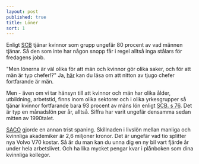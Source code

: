 ```yaml
---
layout: post
published: true
title: Löner
sort: 1
---
```





Enligt [SCB](http://www.scb.se/sv_/Hitta-statistik/Artiklar/Gapet-mellan-kvinnors-och-mans-arbetstid-bestar/) tjänar kvinnor som grupp ungefär 80 procent av vad männen tjänar. Så den som inte har någon snopp får i regel alltså inga stålars för fredagens jobb.

"Men lönerna är väl olika för att män och kvinnor gör olika saker, och för att män är typ chefer!?" Ja, [här](/jamstalldhet/sverige-r-ju-redan-v-rldens-mest-j-mst-llda-land/maktpositioner-i-samh-llet/) kan du läsa om att nitton av tjugo chefer fortfarande är män. 

Men - även om vi tar hänsyn till att kvinnor och män har olika ålder, utbildning, arbetstid, finns inom olika sektorer och i olika yrkesgrupper så tjänar kvinnor fortfarande bara 93 procent av mäns lön enligt [SCB. s 76](http://www.scb.se/Statistik/_Publikationer/LE0201_2013B14_BR_X10BR1401.pdf). Det är typ en månadslön per år, alltså. Siffra har varit ungefär densamma sedan mitten av 1990­talet.  

[SACO](http://www.saco.se/vara-fragor/lon-och-livslon/skillnader-i-livslon-mellan-kvinnor-och-man/) gjorde en annan trist spaning. Skillnaden i livslön mellan manliga och kvinnliga akademiker är 2,6 miljoner kronor. Det är ungefär vad tio splitter nya Volvo V70 kostar. Så är du man kan du unna dig en ny bil vart fjärde år under hela arbetslivet. Och ha lika mycket pengar kvar i plånboken som dina kvinnliga kollegor.
